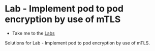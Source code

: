 # Lab - Implement pod to pod encryption by use of mTLS

  - Take me to the [Labs](https://kodekloud.com/topic/labs-mtls-with-istio/)

Solutions for Lab - Implement pod to pod encryption by use of mTLS.


